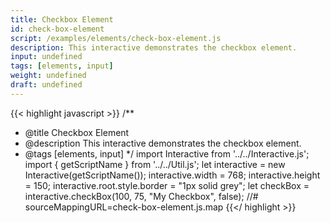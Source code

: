 ```yaml
---
title: Checkbox Element
id: check-box-element
script: /examples/elements/check-box-element.js
description: This interactive demonstrates the checkbox element.
input: undefined
tags: [elements, input]
weight: undefined
draft: undefined
---
```


{{< highlight javascript >}}
/**
* @title Checkbox Element
* @description This interactive demonstrates the checkbox element.
* @tags [elements, input]
*/
import Interactive from '../../Interactive.js';
import { getScriptName } from '../../Util.js';
let interactive = new Interactive(getScriptName());
interactive.width = 768;
interactive.height = 150;
interactive.root.style.border = "1px solid grey";
let checkBox = interactive.checkBox(100, 75, "My Checkbox", false);
//# sourceMappingURL=check-box-element.js.map
{{</ highlight >}}

